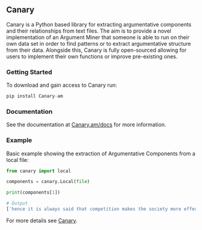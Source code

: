 ## Canary

Canary is a Python based library for extracting argumentative components and their relationships from text files. The aim is to provide a novel implementation of an Argument Miner that someone is able to run on their own data set in order to find patterns or to extract argumentative structure from their data. Alongside this, Canary is fully open-sourced allowing for users to implement their own functions or improve pre-existing ones.

### Getting Started

To download and gain access to Canary run:

```python
pip install Canary-am
```

### Documentation

See the documentation at [Canary.am/docs](https://Canary.am/docs) for more information.

### Example

Basic example showing the extraction of Argumentative Components from a local file:

```Python
from canary import local

components = canary.Local(file)

print(components[1])

# Output
['hence it is always said that competition makes the society more effective.', 'therefore without the cooperation, there would be no victory of competition.']
```
For more details see [Canary](https://Canary.am).

